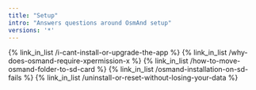 ```yaml
---
title: "Setup"
intro: "Answers questions around OsmAnd setup"
versions: '*'
---
```


{% link_in_list /i-cant-install-or-upgrade-the-app %}
{% link_in_list /why-does-osmand-require-xpermission-x %}
{% link_in_list /how-to-move-osmand-folder-to-sd-card %}
{% link_in_list /osmand-installation-on-sd-fails %}
{% link_in_list /uninstall-or-reset-without-losing-your-data %}
